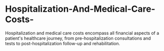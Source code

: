 # Hospitalization-And-Medical-Care-Costs-
Hospitalization and medical care costs encompass all financial aspects of a patient's healthcare journey, from pre-hospitalization consultations and tests to post-hospitalization follow-up and rehabilitation.
